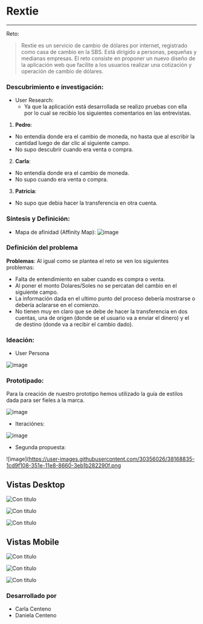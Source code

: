 # Rextie 
___

Reto:
> Rextie es un servicio de cambio de dólares por internet, registrado como casa de cambio en la SBS. Está dirigido a personas, pequeñas y medianas empresas. El reto consiste en proponer un nuevo diseño de la aplicación web que facilite a los usuarios realizar una cotización y operación de cambio de dólares.

### Descubrimiento e investigación:

* User Research:
    * Ya que la aplicación está desarrollada se realizo pruebas con ella por lo cual se recibio los siguientes comentarios en las entrevistas.

1. **Pedro**:
 * No entendía donde era el cambio de moneda, no hasta que al escribir la cantidad luego de dar clic al siguiente campo.
 * No supo descubrir cuando era venta o compra.
2. **Carla**:
* No entendía donde era el cambio de moneda.
* No supo cuando era venta o compra.

3. **Patricia**:
* No supo que debia hacer la transferencia en otra cuenta.

### Síntesis y Definición:
* Mapa de afinidad (Affinity Map):
![image](https://user-images.githubusercontent.com/30356026/38168050-d483423a-3507-11e8-9d65-82592b7977bd.png)

### Definición del problema

**Problemas**: Al igual como se plantea el reto se ven los siguientes problemas:
* Falta de entendimiento en saber cuando es compra o venta.
* Al poner el monto Dolares/Soles no se percatan del cambio en el siguiente campo.
* La información dada en el ultimo punto del proceso debería mostrarse o debería aclararse en el comienzo.
* No tienen muy en claro que se debe de hacer la transferencia en dos cuentas, una de origen (donde se el usuario va a enviar el dinero) y el de destino (donde va a recibir el cambio dado).

### Ideación: 

* User Persona

![image](https://user-images.githubusercontent.com/30356026/38168133-b9bbd640-3509-11e8-83f9-7b92d3602818.png)

### Prototipado:

Para la creación de nuestro prototipo hemos utilizado la guía de estilos dada para ser fieles a la marca.

![image](https://user-images.githubusercontent.com/30356026/38168189-09e97ff4-350b-11e8-877b-13b48a8d001c.png)

* Iteraciónes:

![image](https://user-images.githubusercontent.com/30356026/38168817-6ac28ca0-351d-11e8-8890-c52efaea5527.png)

* Segunda propuesta:

![image](https://user-images.githubusercontent.com/30356026/38168835-1cd9f108-351e-11e8-8660-3eb1b282290f.png

## Vistas Desktop

![Con titulo](https://user-images.githubusercontent.com/32285482/37750696-6d761a48-2d5c-11e8-88d5-297bd489321b.png "titulo")

![Con titulo](https://user-images.githubusercontent.com/32285482/37750698-6f1f0a80-2d5c-11e8-9cc5-2d2da8d8cb2b.png "titulo")

![Con titulo](https://user-images.githubusercontent.com/32285482/37750699-7036fc7a-2d5c-11e8-968f-67ef8873e41f.png "titulo")

## Vistas Mobile

![Con titulo](https://user-images.githubusercontent.com/32285482/38168346-0c8ab364-350f-11e8-8b9c-403bd60c381d.png "titulo")

![Con titulo](https://user-images.githubusercontent.com/32285482/38168362-6a4de9e4-350f-11e8-8a37-49116d419b33.png "titulo")

![Con titulo](https://user-images.githubusercontent.com/32285482/38168360-696aff4e-350f-11e8-8de9-4a832645dd19.png "titulo")





### Desarrollado por
* Carla Centeno
* Daniela Centeno
